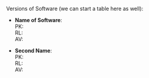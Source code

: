 Versions of Software
(we can start a table here as well): 

- **Name of Software**:   
PK:  
RL:  
AV:  

- **Second Name**:  
PK:  
RL:  
AV:  

